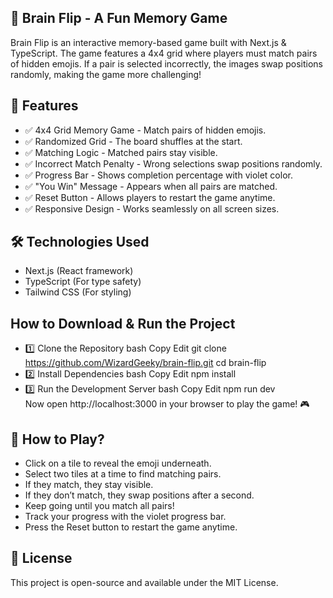 ## 🧠 Brain Flip - A Fun Memory Game  
Brain Flip is an interactive memory-based game built with Next.js & TypeScript. The game features a 4x4 grid where players must match pairs of hidden emojis. If a pair is selected incorrectly, the images swap positions randomly, making the game more challenging!

## 🚀 Features
- ✅ 4x4 Grid Memory Game - Match pairs of hidden emojis. 
- ✅ Randomized Grid - The board shuffles at the start. 
- ✅ Matching Logic - Matched pairs stay visible. 
- ✅ Incorrect Match Penalty - Wrong selections swap positions randomly. 
- ✅ Progress Bar - Shows completion percentage with violet color. 
- ✅ "You Win" Message - Appears when all pairs are matched. 
- ✅ Reset Button - Allows players to restart the game anytime. 
- ✅ Responsive Design - Works seamlessly on all screen sizes. 


## 🛠 Technologies Used
- Next.js (React framework)  
- TypeScript (For type safety)  
- Tailwind CSS (For styling) 

## How to Download & Run the Project
- 1️⃣ Clone the Repository
bash 
Copy 
Edit 
git clone https://github.com/WizardGeeky/brain-flip.git 
cd brain-flip 
- 2️⃣ Install Dependencies
bash 
Copy 
Edit 
npm install 
- 3️⃣ Run the Development Server
bash 
Copy 
Edit 
npm run dev  
Now open http://localhost:3000 in your browser to play the game! 🎮

## 🎯 How to Play?
- Click on a tile to reveal the emoji underneath.
- Select two tiles at a time to find matching pairs.
- If they match, they stay visible.
- If they don’t match, they swap positions after a second.
- Keep going until you match all pairs!
- Track your progress with the violet progress bar.
- Press the Reset button to restart the game anytime.

## 📜 License
This project is open-source and available under the MIT License.



